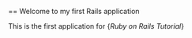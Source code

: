 == Welcome to my first Rails application

This is the first application for {*Ruby on Rails Tutorial*}
